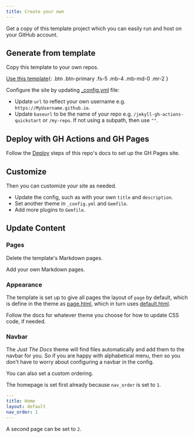 ```yaml
---
title: Create your own
---
```


Get a copy of this template project which you can easily run and host on your GitHub account.


## Generate from template

Copy this template to your own repos.

[Use this template][]{: .btn .btn-primary .fs-5 .mb-4 .mb-md-0 .mr-2 }

Configure the site by updating [\_config.yml](https://github.com/MichaelCurrin/jekyll-gh-actions-quickstart/blob/main/_config.yml) file:

- Update `url` to reflect your own username e.g. `https://MyUsername.github.io`.
- Update `baseurl` to be the name of your repo e.g. `/jekyll-gh-actions-quickstart` or `/my-repo`. If not using a subpath, then use `""`.

[Use this template]: https://github.com/MichaelCurrin/jekyll-themed-site-quickstart/generate


## Deploy with GH Actions and GH Pages

Follow the [Deploy][] steps of this repo's docs to set up the GH Pages site.

[Deploy]: https://github.com/MichaelCurrin/jekyll-gh-actions-quickstart/blob/main/docs/deploy.md


## Customize

Then you can customize your site as needed.

- Update the config, such as with your own `title` and `description`.
- Set another theme in `_config.yml` and `Gemfile`.
- Add more plugins to `Gemfile`.


## Update Content

### Pages

Delete the template's Markdown pages.

Add your own Markdown pages.

### Appearance

The template is set up to give all pages the layout of `page` by default, which is define in the theme as [page.html][], which in turn uses [default.html][].

Follow the docs for whatever theme you choose for how to update CSS code, if needed.

### Navbar

The _Just The Docs_ theme will find files automatically and add them to the navbar for you. So if you are happy with alphabetical menu, then so you don't have to worry about configuring a navbar in the config.

You can also set a custom ordering.

The homepage is set first already because `nav_order` is set to `1`.

```yaml
---
title: Home
layout: default
nav_order: 1
---
```

A second page can be set to `2`.

[page.html]: https://github.com/pmarsceill/just-the-docs/blob/master/_layouts/page.html
[default.html]: https://github.com/pmarsceill/just-the-docs/blob/master/_layouts/default.html

